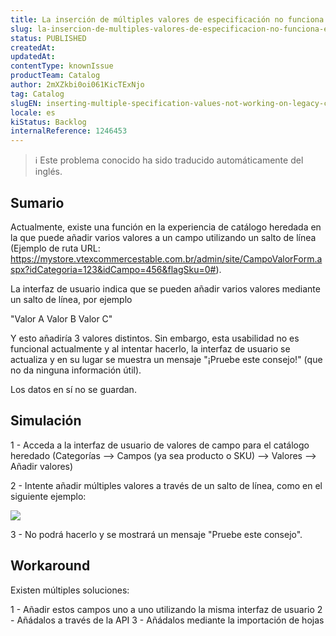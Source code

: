 ```yaml
---
title: La inserción de múltiples valores de especificación no funciona en el catálogo heredado
slug: la-insercion-de-multiples-valores-de-especificacion-no-funciona-en-el-catalogo-heredado
status: PUBLISHED
createdAt: 
updatedAt: 
contentType: knownIssue
productTeam: Catalog
author: 2mXZkbi0oi061KicTExNjo
tag: Catalog
slugEN: inserting-multiple-specification-values-not-working-on-legacy-catalog
locale: es
kiStatus: Backlog
internalReference: 1246453
---
```


>ℹ️ Este problema conocido ha sido traducido automáticamente del inglés.

## Sumario


Actualmente, existe una función en la experiencia de catálogo heredada en la que puede añadir varios valores a un campo utilizando un salto de línea (Ejemplo de ruta URL: https://mystore.vtexcommercestable.com.br/admin/site/CampoValorForm.aspx?idCategoria=123&idCampo=456&flagSku=0#).

La interfaz de usuario indica que se pueden añadir varios valores mediante un salto de línea, por ejemplo

"Valor A
Valor B
Valor C"

Y esto añadiría 3 valores distintos. Sin embargo, esta usabilidad no es funcional actualmente y al intentar hacerlo, la interfaz de usuario se actualiza y en su lugar se muestra un mensaje "¡Pruebe este consejo!" (que no da ninguna información útil).

Los datos en sí no se guardan.

## Simulación


1 - Acceda a la interfaz de usuario de valores de campo para el catálogo heredado (Categorías --> Campos (ya sea producto o SKU) --> Valores --> Añadir valores)

2 - Intente añadir múltiples valores a través de un salto de línea, como en el siguiente ejemplo:

 ![](https://vtexhelp.zendesk.com/attachments/token/6pVnoX8kHuMUq0fXp571JIBtZ/?name=image.png)

3 - No podrá hacerlo y se mostrará un mensaje "Pruebe este consejo".

## Workaround


Existen múltiples soluciones:

1 - Añadir estos campos uno a uno utilizando la misma interfaz de usuario
2 - Añádalos a través de la API
3 - Añádalos mediante la importación de hojas



